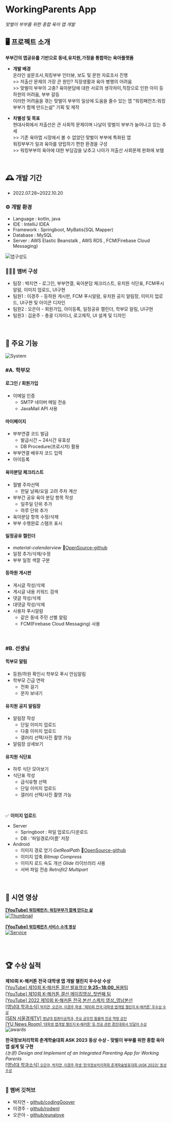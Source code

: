 # WorkingParents App   
*맞벌이 부부를 위한 종합 육아 앱 개발*

## 🖥️ 프로젝트 소개
**부부간의 앱공유를 기반으로 동네,유치원,가정을 통합하는 육아플랫폼**
- **개발 배경**
<br>온라인 설문조사,워킹부부 인터뷰, 보도 및 문헌 자료조사 진행 
<br>>> 저출산 문제의 가장 큰 원인? 직장생활과 육아 병행의 어려움
<br>>> 맞벌이 부부의 고충? 육아분담에 대한 서로의 생각차이,직장으로 인한 아이 등하원의 어려움, 부부 갈등
<br>이러한 어려움을 겪는 맞벌이 부부의 일상에 도움을 줄수 있는 앱 "워킹패런츠:워킹부부가 함께 만드는삶" 기획 및 제작 

- **차별성 및 목표**
<br>현대사회에서 저출산은 큰 사회적 문제이며 나날이 맞벌이 부부가 늘어나고 있는 추세
<br>>> 기존 육아앱 시장에서 볼 수 없었던 맞벌이 부부에 특화된 앱
<br>워킹부부가 일과 육아를 양립하기 편한 환경을 구성
<br>>> 워킹부부의 육아에 대한 부담감을 낮추고 나아가 저출산 사회문제 완화에 보탬
<br>

## 🕰️ 개발 기간
* 2022.07.28~2022.10.20

### ⚙️ 개발 환경
- Language : kotlin, java
- IDE :  IntelliJ IDEA
- Framework : Springboot, MyBatis(SQL Mapper)
- Database : MySQL
- Server : AWS Elastic Beanstalk , AWS RDS , FCM(Firebase Cloud Messaging)

![앱구성도](https://github.com/WokringParents/WorkingParentsApp/blob/master/images/System.png)


### 🧑‍🤝‍🧑 맴버 구성
 - 팀장  : 박지연 - 로그인, 부부연결, 육아분담 체크리스트, 유치원 식단표, FCM푸시알람, 이미지 업로드, UI구현
 - 팀원1 : 이경주 - 등하원 게시판, FCM 푸시알람, 유치원 공지 알림장, 이미지 업로드, UI구현 및 아이콘 디자인
 - 팀원2 : 오은아 - 회원가입, 아이등록, 일정공유 캘린더, 학부모 알림, UI구현
 - 팀원3 : 김윤주 - 총괄 디자이너, 로고제작, UI 설계 및 디자인
<br>

## 📌 주요 기능
![System](https://github.com/WokringParents/WorkingParentsApp/blob/master/images/storyboard.png)
<br>

### **#A. 학부모**
#### 로그인 / 회원가입 
- 이메일 인증 
    - SMTP 네이버 메일 전송
    - JavaMail API 사용
 
#### 마이페이지
- 부부연결 코드 발급
    - 발급시간 ~ 24시간 유효성 
    - DB Procedure(프로시저) 활용
- 부부연결 배우자 코드 입력
- 아이등록
  
#### 육아분담 체크리스트
- 월별 주차선택
    - 한달 날짜/요일 고려 주차 계산 
- 부부간 공유 육아 분담 항목 작성
    - 일주일 단위 추가
    - 하루 단위 추가 
- 육아분담 항목 수정/삭제
- 부부 수행완료 스탬프 표시

#### 일정공유 캘린더
- *material-calendarview* 🔗[OpenSource-github](https://github.com/prolificinteractive/material-calendarview)
- 일정 추가/삭제/수정
- 부부 일정 색깔 구분

#### 등하원 게시판 
- 게시글 작성/삭제
- 게시글 내용 키워드 검색
- 댓글 작성/삭제
- 대댓글 작성/삭제
- 사용자 푸시알람
    - 같은 동네 주민 선별 알림
    - FCM(Firebase Cloud Messaging) 사용
<br>

### **#B. 선생님**
#### 힉부모 알림
- 등원/하원 확인시 학부모 푸시 안심알림
- 학부모 긴급 연락
    - 전화 걸기
    - 문자 보내기

#### 유치원 공지 알림장
- 알림장 작성 
    - 단일 이미지 업로드
    - 다중 이미지 업로드
    - 갤러리 선택/사진 촬영 가능
- 알림장 상세보기

#### 유치원 식단표
- 하루 식단 모아보기
- 식단표 작성
    - 급식유형 선택
    - 단일 이미지 업로드
    - 갤러리 선택/사진 촬영 가능
<br>

✅ **이미지 업로드**
- Server
    - Springboot : 파일 업로드/다운로드
    - DB : '파일경로/이름' 저장
- Android
    - 이미지 경로 얻기  *GetRealPath*  🔗[OpenSource-github](https://gist.github.com/tatocaster/32aad15f6e0c50311626)
    - 이미지 압축  *Bitmap Compress*
    - 이미지 로드 속도 개선  *Glide* 라이브러리 사용 
    - 서버 파일 전송 *Retrofit2 Multipart* 
<br>

## 🎥 시연 영상

[**[YouTube] <span style="font-size:89%">워킹패런츠: 워킹부부가 함께 만드는 삶</span>**](https://www.youtube.com/watch?v=xoTjoYSUeEU)
<br>
[![Thumbnail](https://github.com/WokringParents/WorkingParentsApp/blob/master/images/Thumbnail.png)](https://www.youtube.com/watch?v=xoTjoYSUeEU)
<br>
<br>
[**[YouTube] <span style="font-size:89%">워킹패런츠 서비스 소개 영상</span>**](https://www.youtube.com/watch?v=KqCub6TXcQg)
<br>
[![Service](https://github.com/WokringParents/WorkingParentsApp/blob/master/images/Service.png)](https://www.youtube.com/watch?v=KqCub6TXcQg)

<br>
<br>


## 🏆 수상 실적
**제10회 K-해커톤 전국 대학생 앱 개발 챌린지 우수상 수상**
<br>
[[YouTube] 제10회 K-해커톤 결선 발표영상 **9:25~18:00**_봄봄팀](https://www.youtube.com/watch?v=SbdqYePqio8)
<br>
[[YouTube] 제10회 K-해커톤 결선 메이킹영상_첫번째 팀](https://www.youtube.com/watch?v=bKaWBSnFdX4)
<br>
[[YouTube] 2022 제10회 K-해커톤 전국 본선 스케치 영상_영남본선](https://www.youtube.com/watch?v=ZyssBKfkjiw)
<br>
[[영남대 학과소식] <span style="font-size:80%">박지연, 오은아, 이경주 학생, ‘제10회 전국 대학생 앱개발 챌린지 K-해커톤’ 우수상 수상</span>](https://www.yu.ac.kr/cse/community/news.do?mode=view&articleNo=4825877&article.offset=10&articleLimit=10)
<br>
[[SEN 서울경제TV] <span style="font-size:80%">영남대 컴퓨터공학과, 주요 공모전 휩쓸며 전공 역량 공인</span>](https://m.sentv.co.kr/news/view/648671)
<br>
[[YU News Room] <span style="font-size:80%">‘대학생 앱개발 챌린지 K-해커톤’ 등 전공 관련 경진대회서 잇달아 수상</span>](https://www.yu.ac.kr/pr/yunews/yu-news-room.do?mode=view&articleNo=5993495&article.offset=70&articleLimit=10)
<br>
![awards](https://github.com/WokringParents/WorkingParentsApp/blob/master/images/awards.jpg)
<br>

**한국정보처리학회 춘계학술대회 ASK 2023 동상 수상 - 맞벌이 부부를 위한 종합 육아 앱 설계 및 구현** 
<br>*(논문) Design and Implement of an Integrated Parenting App for Working Parents*
<br>
[[영남대 학과소식] <span style="font-size:80%">오은아, 박지연, 이경주 학생 ‘한국정보처리학회 춘계학술발표대회 (ASK 2023)’ 동상 수상 </span>](https://www.yu.ac.kr/cse/community/news.do?mode=view&articleNo=6343769&article.offset=0&articleLimit=10)
<br>
<br>

### 🔗 멤버 깃허브
 - 박지연 - [github/codingGoover](https://github.com/codingGoover)
 - 이경주 - [github/rodwnl](https://github.com/rodwnl)
  - 오은아 - [github/eunalove](https://github.com/eunalove)
